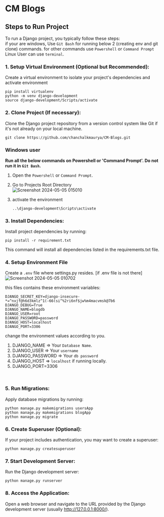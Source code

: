 # CM Blogs

## Steps to Run Project
To run a Django project, you typically follow these steps: <br>
if your are windows, Use `Git Bash` for running below 2 (creating env and git clone) commands. for other commands use `Powershell` or  `Command Prompt`<br>
Linux User can use `terminal`.

### 1. Setup Virtual Environment (Optional but Recommended):<br>
   Create a virtual environment to isolate your project's dependencies and activate environment <br>
   ```
   pip install virtualenv
   python -m venv django-development
   source django-development/Scripts/activate
   ```
   

### 2. Clone Project (If necessary):<br>
Clone the Django project repository from a version control system like Git if it's not already on your local machine.
```
git clone https://github.com/chanchalkmaurya/CM-Blogs.git
```

### Windows user 
**Run all the below commands on Powershell or 'Command Prompt'. Do not run it in `Git Bash`.**
1. Open the `Powershell` or `Command Prompt`.
2. Go to Projects Root Directory <br>
![Screenshot 2024-05-05 015010](https://github.com/chanchalkmaurya/CM-Blogs/assets/73050886/84f54bba-1675-4750-8813-4f1c79e7f74d)

3. activate the environment
   ```
   ..\django-development\Scripts\activate
   ```

### 3. Install Dependencies:
Install project dependencies by running:
```
pip install -r requirement.txt
```
This command will install all dependencies listed in the requirements.txt file.

### 4. Setup Environment File
Create a `.env` file where settings.py resides. [if .env file is not there] <br>
![Screenshot 2024-05-05 010702](https://github.com/chanchalkmaurya/CM-Blogs/assets/73050886/6ae9a08a-5a26-462f-92f6-37f9d4d70f06)

this files contains these environment variables:
```
DJANGO_SECRET_KEY=django-insecure-*=^nxjf@h6d3kmlz^1(-66(si^%2ri6nf$jw%m4macvmsk@7b6
DJANGO_DEBUG=True
DJANGO_NAME=blogdb
DJANGO_USER=root
DJANGO_PASSWORD=password
DJANGO_HOST=localhost
DJANGO_PORT=3306
```
change the environment values according to you. <br>
1. DJANGO_NAME => Your `Database Name`. <br>
2. DJANGO_USER => Your `username` <br>
3. DJANGO_PASSWORD => Your `db password` <br>
4. DJANGO_HOST => `localhost` if running locally. <br>
5. DJANGO_PORT=3306
<br>

### 5. Run Migrations:
Apply database migrations by running:
```
python manage.py makemigrations usersApp
python manage.py makemigrations blogApp
python manage.py migrate
```

   
### 6. Create Superuser (Optional):
If your project includes authentication, you may want to create a superuser:
```
python manage.py createsuperuser
```

### 7. Start Development Server:
Run the Django development server:
```
python manage.py runserver
```

### 8. Access the Application:
Open a web browser and navigate to the URL provided by the Django development server (usually http://127.0.0.1:8000/).
